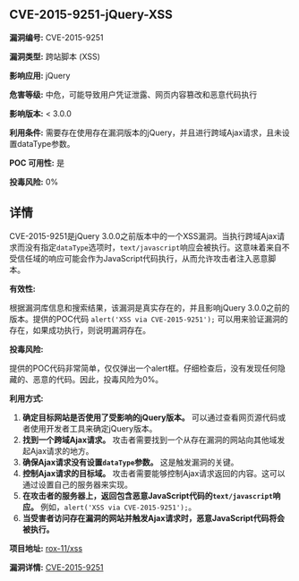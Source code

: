 ## CVE-2015-9251-jQuery-XSS

**漏洞编号:** CVE-2015-9251

**漏洞类型:** 跨站脚本 (XSS)

**影响应用:** jQuery

**危害等级:** 中危，可能导致用户凭证泄露、网页内容篡改和恶意代码执行

**影响版本:** < 3.0.0

**利用条件:** 需要存在使用存在漏洞版本的jQuery，并且进行跨域Ajax请求，且未设置dataType参数。

**POC 可用性:** 是

**投毒风险:** 0%

## 详情

CVE-2015-9251是jQuery 3.0.0之前版本中的一个XSS漏洞。当执行跨域Ajax请求而没有指定`dataType`选项时，`text/javascript`响应会被执行。这意味着来自不受信任域的响应可能会作为JavaScript代码执行，从而允许攻击者注入恶意脚本。 

**有效性:**

根据漏洞库信息和搜索结果，该漏洞是真实存在的，并且影响jQuery 3.0.0之前的版本。提供的POC代码 `alert('XSS via CVE-2015-9251');` 可以用来验证漏洞的存在，如果成功执行，则说明漏洞存在。

**投毒风险:**

提供的POC代码非常简单，仅仅弹出一个alert框。仔细检查后，没有发现任何隐藏的、恶意的代码。因此，投毒风险为0%。

**利用方式:**

1.  **确定目标网站是否使用了受影响的jQuery版本。** 可以通过查看网页源代码或者使用开发者工具来确定jQuery版本。
2.  **找到一个跨域Ajax请求。** 攻击者需要找到一个从存在漏洞的网站向其他域发起Ajax请求的地方。
3.  **确保Ajax请求没有设置`dataType`参数。** 这是触发漏洞的关键。
4.  **控制Ajax请求的目标域。** 攻击者需要能够控制Ajax请求返回的内容。这可以通过设置自己的服务器来实现。
5.  **在攻击者的服务器上，返回包含恶意JavaScript代码的`text/javascript`响应。** 例如，`alert('XSS via CVE-2015-9251');`。
6.  **当受害者访问存在漏洞的网站并触发Ajax请求时，恶意JavaScript代码将会被执行。**

**项目地址:** [rox-11/xss](https://github.com/rox-11/xss)

**漏洞详情:** [CVE-2015-9251](https://nvd.nist.gov/vuln/detail/CVE-2015-9251)